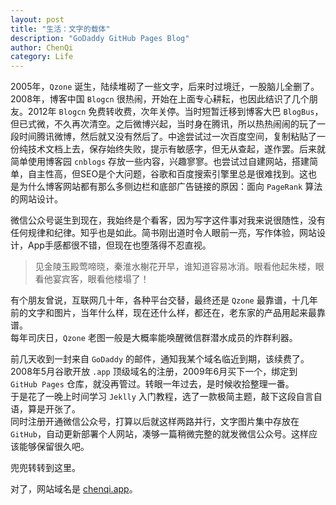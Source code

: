 ```yaml
---
layout: post
title: "生活：文字的载体"
description: "GoDaddy GitHub Pages Blog"
author: ChenQi
category: Life
---
```


2005年，`Qzone` 诞生，陆续堆砌了一些文字，后来时过境迁，一股脑儿全删了。2008年，博客中国 `Blogcn` 很热闹，开始在上面专心耕耘，也因此结识了几个朋友。2012年 `Blogcn` 免费转收费，次年关停。当时短暂迁移到博客大巴 `BlogBus`，但已式微，不久再次清空。之后微博兴起，当时身在腾讯，所以热热闹闹的玩了一段时间腾讯微博，然后就又没有然后了。中途尝试过一次百度空间，复制粘贴了一份纯技术文档上去，保存始终失败，提示有敏感字，但无从查起，遂作罢。后来就简单使用博客园 `cnblogs` 存放一些内容，兴趣寥寥。也尝试过自建网站，搭建简单，自主性高，但SEO是个大问题，谷歌和百度搜索引擎里总是很难找到。这也是为什么博客网站都有那么多侧边栏和底部广告链接的原因：面向 `PageRank` 算法的网站设计。

微信公众号诞生到现在，我始终是个看客，因为写字这件事对我来说很随性，没有任何规律和纪律。知乎也是如此。简书刚出道时令人眼前一亮，写作体验，网站设计，App手感都很不错，但现在也堕落得不忍直视。

> 见金陵玉殿莺啼晓，秦淮水榭花开早，谁知道容易冰消。眼看他起朱楼，眼看他宴宾客，眼看他楼塌了！

有个朋友曾说，互联网几十年，各种平台交替，最终还是 `Qzone` 最靠谱，十几年前的文字和图片，当年什么样，现在还什么样，都还在，老东家的产品用起来最靠谱。  
每年司庆日，`Qzone` 老图一般是大概率能唤醒微信群潜水成员的炸群利器。  

前几天收到一封来自 `GoDaddy` 的邮件，通知我某个域名临近到期，该续费了。2008年5月谷歌开放 `.app` 顶级域名的注册，2009年6月买下一个，绑定到 `GitHub Pages` 仓库，就没再管过。转眼一年过去，是时候收拾整理一番。  
于是花了一晚上时间学习 `Jeklly` 入门教程，选了一款极简主题，敲下这段自言自语，算是开张了。  
同时注册开通微信公众号，打算以后就这样两路并行，文字图片集中存放在 `GitHub`，自动更新部署个人网站，凑够一篇稍微完整的就发微信公众号。这样应该能够保留很久吧。

兜兜转转到这里。

对了，网站域名是 [chenqi.app](https://chenqi.app)。
